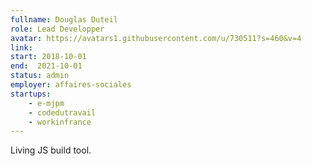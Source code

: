 ```yaml
---
fullname: Douglas Duteil
role: Lead Developper
avatar: https://avatars1.githubusercontent.com/u/730511?s=460&v=4
link:
start: 2018-10-01
end:  2021-10-01
status: admin
employer: affaires-sociales
startups:
    - e-mjpm
    - codedutravail
    - workinfrance
---
```


Living JS build tool.
